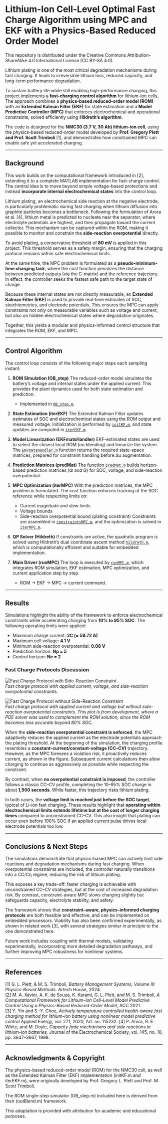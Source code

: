 # Lithium-Ion Cell-Level Optimal Fast Charge Algorithm using MPC and EKF with a Physics-Based Reduced Order Model
This repository is distributed under the Creative Commons Attribution-ShareAlike 4.0 International License (CC BY-SA 4.0).

Lithium plating is one of the most critical degradation mechanisms during fast charging. It leads to irreversible lithium loss, reduced capacity, and long-term performance degradation.

To sustain battery life while still enabling high-performance charging, this project implements a **fast-charging control algorithm** for lithium-ion cells. The approach combines a **physics-based reduced-order model (ROM)** with an **Extended Kalman Filter (EKF)** for state estimation and a **Model Predictive Controller (MPC)** that enforces electrochemical and operational constraints, solved efficiently using **Hildreth’s algorithm**.

The code is designed for the **NMC30 (3.7 V, 30 Ah) lithium-ion cell**, using the physics-based reduced-order model developed by **Prof. Gregory Plett and Prof. Scott Trimboli** \[1], and demonstrates how constrained MPC can enable safe yet accelerated charging.

---

## Background

This work builds on the computational framework introduced in \[2], extending it to a complete MATLAB implementation for fast-charge control. The central idea is to move beyond simple voltage-based protections and instead **incorporate internal electrochemical states** into the control loop.

Lithium plating, an electrochemical side reaction at the negative electrode, is particularly problematic during fast charging when lithium diffusion into graphite particles becomes a bottleneck. Following the formulation of Arora et al. \[4], lithium metal is predicted to nucleate near the separator, where electrolyte potentials are highest, and then propagate toward the current collector. This mechanism can be captured within the ROM, making it possible to monitor and constrain the **side-reaction overpotential** directly.

To avoid plating, a conservative threshold of **80 mV** is applied in this project. This threshold serves as a safety margin, ensuring that the charging protocol remains within safe electrochemical limits.

At the same time, the MPC problem is formulated as a **pseudo-minimum-time charging task**, where the cost function penalizes the distance between predicted outputs (via the C-matrix) and the reference trajectory. In effect, the controller seeks the fastest safe path to the target state of charge.

Because these internal states are not directly measurable, an **Extended Kalman Filter (EKF)** is used to provide real-time estimates of SOC, stoichiometries, and electrode potentials. This ensures the MPC can apply constraints not only on measurable variables such as voltage and current, but also on hidden electrochemical states where degradation originates.

Together, this yields a modular and physics-informed control structure that integrates the ROM, EKF, and MPC.

---

## Control Algorithm

The control loop consists of the following major steps each sampling instant:

1. **ROM Simulation (OB\_step)**
   The reduced-order model simulates the battery’s voltage and internal states under the applied current. This provides the plant dynamics used for both state estimation and prediction.
   * Implemented in [`OB_step.m`](src/MPC-EKF4FastCharge/OB_step.m).

2. **State Estimation (iterEKF)**
   The Extended Kalman Filter updates estimates of SOC and electrochemical states using the ROM output and measured voltage. Initialization is performed by [`initKF.m`](src/UTILITY/initKF.m), and state updates are computed in [`iterEKF.m`](src/UTILITY/iterEKF.m).

3. **Model Linearization (EKFmatsHandler)**
      EKF-estimated states are used to select the closest local ROM (no blending) and linearize the system. The [`EKFmatsHandler.m`](src/MPC-EKF4FastCharge/EKFmatsHandler.m) function returns the required state-space matrices, prepared for constraint handling before Δu augmentation.

4. **Prediction Matrices (predMat)**
   The function [`predMat.m`](src/MPC-EKF4FastCharge/predMat.m) builds horizon-based prediction matrices (Φ and G) for SOC, voltage, and side-reaction overpotential.

5. **MPC Optimization (iterMPC)**
   With the prediction matrices, the MPC problem is formulated. The cost function enforces tracking of the SOC reference while respecting limits on:
     * Current magnitude and slew limits
     * Voltage bounds
     * Side-reaction overpotential bound (plating constraint)
   Constraints are assembled in [`constraintsMPC.m`](src/MPC-EKF4FastCharge/constraintsMPC.m), and the optimization is solved in [`iterMPC.m`](src/MPC-EKF4FastCharge/iterMPC.m).

6. **QP Solver (Hildreth)**
   If constraints are active, the quadratic program is solved using Hildreth’s dual coordinate ascent method [`hildreth.m`](src/MPC-EKF4FastCharge/hildreth.m), which is computationally efficient and suitable for embedded implementation.

7. **Main Driver (runMPC)**
   The loop is executed by [`runMPC.m`](src/MPC-EKF4FastCharge/runMPC.m), which integrates ROM simulation, EKF estimation, MPC optimization, and current application step by step.
   * ROM → EKF → MPC → current command.

---

## Results

Simulations highlight the ability of the framework to enforce electrochemical constraints while accelerating charging from **10% to 95% SOC**.
The following operating limits were applied:

* Maximum charge current: **2C (≈ 59.72 A)**
* Maximum cell voltage: **4.1 V**
* Minimum side-reaction overpotential: **0.08 V**
* Prediction horizon: **Np = 5**
* Control horizon: **Nc = 2**


### Fast Charge Protocols Discussion
![Fast Charge Protocol with Side-Reaction Constraint](assets/MPCEKF1095Phise.png)  
*Fast charge protocol with applied current, voltage, and side-reaction overpotential constraints.*  


![Fast Charge Protocol without Side-Reaction Constraint](assets/MPCEKF1095WOPhise.png)  
*Fast charge protocol with applied current and voltage but without side-reaction overpotential constraints. This plot is from development, where a PDE solver was used to complement the ROM solution, since the ROM becomes less accurate beyond 80% SOC.*  


When the **side-reaction overpotential constraint is enforced**, the MPC adaptively reduces the applied current as the electrode potentials approach the plating threshold. At the beginning of the simulation, the charging profile resembles a **constant-current/constant-voltage (CC–CV)** trajectory. However, as the MPC foresees a violation risk, it proactively reduces current, as shown in the figure. Subsequent current calculations then allow charging to continue as aggressively as possible while respecting the constraint.

By contrast, when **no overpotential constraint is imposed**, the controller follows a classic CC–CV profile, completing the 10–95% SOC charge in about **1,500 seconds**. While faster, this trajectory risks lithium plating.

In both cases, the **voltage limit is reached just before the SOC target**, typical of Li-ion fast charging. These results highlight that **operating within electrochemical limits extends lifetime but at the cost of longer charging times** compared to unconstrained CC–CV. This also insight that plating can occur even before 100% SOC if an applied current pulse drives local electrode potentials too low.


---

## Conclusions & Next Steps

The simulations demonstrate that physics-based MPC can actively limit side reactions and degradation mechanisms during fast charging. When overpotential constraints are included, the controller naturally transitions into a CC/Cη regime, reducing the risk of lithium plating.

This exposes a key trade-off: faster charging is achievable with unconstrained CC–CV strategies, but at the cost of increased degradation risk. By contrast, constraint-aware MPC slows charging slightly but safeguards capacity, electrolyte stability, and safety.

The framework shows that **constraint-aware, physics-informed charging protocols** are both feasible and effective, and can be implemented on embedded processors. Viability has also been confirmed experimentally, as shown in related work [3], with several strategies similar in principle to the one demonstrated here.

Future work includes coupling with thermal models, validating experimentally, incorporating more detailed degradation pathways, and further improving MPC robustness for nonlinear systems.


---

## References

[1] G. L. Plett, & M. S. Trimboli, *Battery Management Systems, Volume III: Physics-Based Methods*. Artech House, 2024.  
[2] M. A. Xavier, A. K. de Souza, K. Karami, G. L. Plett, and M. S. Trimboli, *A Computational Framework for Lithium-Ion Cell-Level Model Predictive Control Using a Physics-Based Reduced-Order Model*, ACC 2021.  
[3] Y. Yin and S.-Y. Choe, *Actively temperature controlled health-aware fast charging method for lithium-ion battery using nonlinear model predictive control* Applied Energy, vol. 271, 2020, Art. no. 115232. 
[4] P. Arora, R. E. White, and M. Doyle, *Capacity fade mechanisms and side reactions in lithium-ion batteries,* Journal of the Electrochemical Society, vol. 145, no. 10, pp. 3647–3667, 1998.

---

## Acknowledgments & Copyright

The physics-based reduced-order model (ROM) for the NMC30 cell, as well as the Extended Kalman Filter (EKF) implementation (initKF.m and iterEKF.m), were originally developed by Prof. Gregory L. Plett and Prof. M. Scott Trimboli.

The ROM single-step simulator (OB_step.m) included here is derived from their (outBlend.m) framework.

This adaptation is provided with attribution for academic and educational purposes.